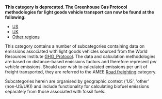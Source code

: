 **This category is deprecated. The Greenhouse Gas Protocol methodologies
for light goods vehicle transport can now be found at the following:**

  - [US](US_road_transport_by_Greenhouse_Gas_Protocol)
  - [UK](UK_road_transport_by_Greenhouse_Gas_Protocol)
  - [Other
    regions](Other_regional_road_transport_by_Greenhouse_Gas_Protocol)

This category contains a number of subcategories containing data on
emissions associated with light goods vehicles sourced from the World
Resources Institute [GHG\_Protocol](http://www.ghgprotocol.org/). The
data and calculation methodologies are based on distance-based emissions
factors and therefore represent *per vehicle* emissions. Should user
wish to calculated emissions per unit of freight transported, they are
referred to the AMEE [Road freighting](Road_freighting) category.

Subcategories herein are organised by geographic context ('US', 'other'
(non-US/UK)) and include functionality for calculating biofuel emissions
separately from those associated with fossil fuels.
